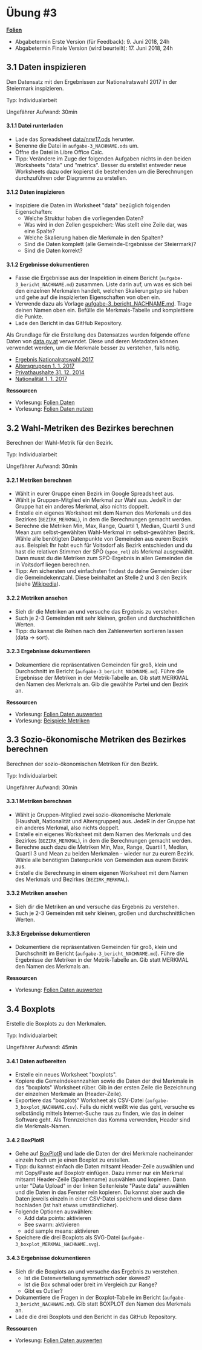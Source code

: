 # Übung #3

**[Folien](uebung/slides_aufgabe-2.pdf)**

* Abgabetermin Erste Version (für Feedback): 9. Juni 2018, 24h
* Abgabetermin Finale Version (wird beurteilt): 17. Juni 2018, 24h

## 3.1 Daten inspizieren

Den Datensatz mit den Ergebnissen zur Nationalratswahl 2017 in der Steiermark inspizieren.


Typ: Individualarbeit

Ungefährer Aufwand: 30min

#### 3.1.1 Datei runterladen

* Lade das Spreadsheet [data/nrw17.ods](../data/nrw17.ods) herunter.
* Benenne die Datei in `aufgabe-3_NACHNAME.ods` um. 
* Öffne die Datei in Libre Office Calc.
* Tipp: Verändere im Zuge der folgenden Aufgaben nichts in den beiden Worksheets "data" und "metrics". Besser du erstellst entweder neue Worksheets dazu oder kopierst die bestehenden um die Berechnungen durchzuführen oder Diagramme zu erstellen.

#### 3.1.2 Daten inspizieren

* Inspiziere die Daten im Worksheet "data" bezüglich folgenden Eigenschaften:
    * Welche Struktur haben die vorliegenden Daten?
    * Was wird in den Zellen gespeichert: Was stellt eine Zeile dar, was eine Spalte?
    * Welche Skalierung haben die Merkmale in den Spalten?
    * Sind die Daten komplett (alle Gemeinde-Ergebnisse der Steiermark)?
    * Sind die Daten korrekt?
    
#### 3.1.2 Ergebnisse dokumentieren

* Fasse die Ergebnisse aus der Inspektion in einem Bericht (`aufgabe-3_bericht_NACHNAME.md`) zusammen. Liste darin auf, um was es sich bei den einzelnen Merkmalen handelt, welchen Skalierungstyp sie haben und gehe auf die inspizierten Eigenschaften von oben ein.
* Verwende dazu als Vorlage [aufgabe-3_bericht_NACHNAME.md](templates/aufgabe-3_bericht_NACHNAME.md). Trage deinen Namen oben ein. Befülle die Merkmals-Tabelle und komplettiere die Punkte.
* Lade den Bericht in das GitHub Repository.

Als Grundlage für die Erstellung des Datensatzes wurden folgende offene Daten von [data.gv.at](http://data.gv.at/) verwendet. Diese und deren Metadaten können verwendet werden, um die Merkmale besser zu verstehen, falls nötig.

* [Ergebnis Nationalratswahl 2017](https://www.data.gv.at/katalog/dataset/3179c5b2-9bb5-4a7f-a573-5491ccb0110b)
* [Altersgruppen 1. 1. 2017](https://www.data.gv.at/katalog/dataset/36f64070-396e-11e2-81c1-0800200c9a66)
* [Privathaushalte 31. 12. 2014](https://www.data.gv.at/katalog/dataset/7dbf4579-f7f1-41e6-a881-aef68cc5d58b)
* [Nationalität 1. 1. 2017](https://www.data.gv.at/katalog/dataset/6de28110-396f-11e2-81c1-0800200c9a66)

**Ressourcen**

* Vorlesung: [Folien Daten](../vorlesung/slides_2-daten.pdf)
* Vorlesung: [Folien Daten nutzen](../vorlesung/slides_3-daten-nutzen.pdf)

## 3.2 Wahl-Metriken des Bezirkes berechnen

Berechnen der Wahl-Metrik für den Bezirk.

Typ: Individualarbeit


Ungefährer Aufwand: 30min

#### 3.2.1 Metriken berechnen

* Wählt in eurer Gruppe einen Bezirk im Google Spreadsheet aus.
* Wählt je Gruppen-Mitglied ein Merkmal zur Wahl aus. JedeR in der Gruppe hat ein anderes Merkmal, also nichts doppelt.
* Erstelle ein eigenes Worksheet mit dem Namen des Merkmals und des Bezirkes (`BEZIRK_MERKMAL`), in dem die Berechnungen gemacht werden. 
* Berechne die Metriken Min, Max, Range, Quartil 1, Median, Quartil 3 und Mean zum selbst-gewählten Wahl-Merkmal im selbst-gewählten Bezirk. Wähle alle benötigten Datenpunkte von Gemeinden aus eurem Bezirk aus. Beispiel: Ihr habt euch für Voitsdorf als Bezirk entschieden und du hast die relativen Stimmen der SPÖ (`spoe_rel`) als Merkmal ausgewählt. Dann musst du die Metriken zum SPÖ-Ergebnis in allen Gemeinden die in Voitsdorf liegen berechnen.
* Tipp: Am sichersten und einfachsten findest du deine Gemeinden über die Gemeindekennzahl. Diese beinhaltet an Stelle 2 und 3 den Bezirk (siehe [Wikipedia](https://de.wikipedia.org/wiki/Amtlicher_Gemeindeschl%C3%BCssel#%C3%96sterreich)).

#### 3.2.2 Metriken ansehen

* Sieh dir die Metriken an und versuche das Ergebnis zu verstehen.
* Such je 2-3 Gemeinden mit sehr kleinen, großen und durchschnittlichen Werten.
* Tipp: du kannst die Reihen nach den Zahlenwerten sortieren lassen (data -> sort).

#### 3.2.3 Ergebnisse dokumentieren

* Dokumentiere die repräsentativen Gemeinden für groß, klein und Durchschnitt im Bericht (`aufgabe-3_bericht_NACHNAME.md`). Führe die Ergebnisse der Metriken in der Metrik-Tabelle an. Gib statt MERKMAL den Namen des Merkmals an. Gib die gewählte Partei und den Bezirk an.

**Ressourcen**

* Vorlesung: [Folien Daten auswerten](../vorlesung/slides_4-daten-auswerten.pdf)
* Vorlesung: [Beispiele Metriken](../data/theorie/statistik_beispiele.ods)

## 3.3 Sozio-ökonomische Metriken des Bezirkes berechnen

Berechnen der sozio-ökonomischen Metriken für den Bezirk.

Typ: Individualarbeit


Ungefährer Aufwand: 30min

#### 3.3.1 Metriken berechnen

* Wählt je Gruppen-Mitglied zwei sozio-ökonomische Merkmale (Haushalt, Nationalität und Altersgruppen) aus. JedeR in der Gruppe hat ein anderes Merkmal, also nichts doppelt.
* Erstelle ein eigenes Worksheet mit dem Namen des Merkmals und des Bezirkes (`BEZIRK_MERKMAL`), in dem die Berechnungen gemacht werden. 
* Berechne auch dazu die Metriken Min, Max, Range, Quartil 1, Median, Quartil 3 und Mean zu beiden Merkmalen - wieder nur zu eurem Bezirk. Wähle alle benötigten Datenpunkte von Gemeinden aus eurem Bezirk aus.
* Erstelle die Berechnung in einem eigenen Worksheet mit dem Namen des Merkmals und Bezirkes (`BEZIRK_MERKMAL`). 

#### 3.3.2 Metriken ansehen

* Sieh dir die Metriken an und versuche das Ergebnis zu verstehen.
* Such je 2-3 Gemeinden mit sehr kleinen, großen und durchschnittlichen Werten.

#### 3.3.3 Ergebnisse dokumentieren

* Dokumentiere die repräsentativen Gemeinden für groß, klein und Durchschnitt im Bericht (`aufgabe-3_bericht_NACHNAME.md`). Führe die Ergebnisse der Metriken in der Metrik-Tabelle an. Gib statt MERKMAL den Namen des Merkmals an.

**Ressourcen**

* Vorlesung: [Folien Daten auswerten](../vorlesung/slides_4-daten-auswerten.pdf)

## 3.4 Boxplots

Erstelle die Boxplots zu den Merkmalen.

Typ: Individualarbeit


Ungefährer Aufwand: 45min

#### 3.4.1 Daten aufbereiten

* Erstelle ein neues Worksheet "boxplots".
* Kopiere die Gemeindekennzahlen sowie die Daten der drei Merkmale in das "boxplots" Worksheet rüber. Gib in der ersten Zeile die Bezeichnung der einzelnen Merkmale an (Header-Zeile).
* Exportiere das "boxplots" Worksheet als CSV-Datei (`aufgabe-3_boxplot_NACHNAME.csv`). Falls du nicht weißt wie das geht, versuche es selbständig mittels Internet-Suche raus zu finden, wie das in deiner Software geht. Als Trennzeichen das Komma verwenden, Header sind die Merkmals-Namen.

#### 3.4.2 BoxPlotR

* Gehe auf [BoxPlotR](http://bit.ly/boxplotr) und lade die Daten der drei Merkmale nacheinander einzeln hoch um je einen Boxplot zu erstellen. 
* Tipp: du kannst einfach die Daten mitsamt Header-Zeile auswählen und mit Copy/Paste auf Boxplotr einfügen. Dazu immer nur ein Merkmal mitsamt Header-Zeile (Spaltenname) auswählen und kopieren. Dann unter "Data Upload" in der linken Seitenleiste "Paste data" auswählen und die Daten in das Fenster rein kopieren. Du kannst aber auch die Daten jeweils einzeln in einer CSV-Datei speichern und diese dann hochladen (ist halt etwas umständlicher).
* Folgende Optionen auswählen: 
    * Add data points: aktivieren
    * Bee swarm: aktivieren
    * add sample means: aktivieren
* Speichere die drei Boxplots als SVG-Datei (`aufgabe-3_boxplot_MERKMAL_NACHNAME.svg`).

#### 3.4.3 Ergebnisse dokumentieren

* Sieh dir die Boxplots an und versuche das Ergebnis zu verstehen.
    * Ist die Datenverteilung symmetrisch oder skewed?
    * Ist die Box schmal oder breit im Vergleich zur Range?
    * Gibt es Outlier?
* Dokumentiere die Fragen in der Boxplot-Tabelle im Bericht (`aufgabe-3_bericht_NACHNAME.md`). Gib statt BOXPLOT den Namen des Merkmals an.
* Lade die drei Boxplots und den Bericht in das GitHub Repository.

**Ressourcen**

* Vorlesung: [Folien Daten auswerten](../vorlesung/slides_4-daten-auswerten.pdf)
